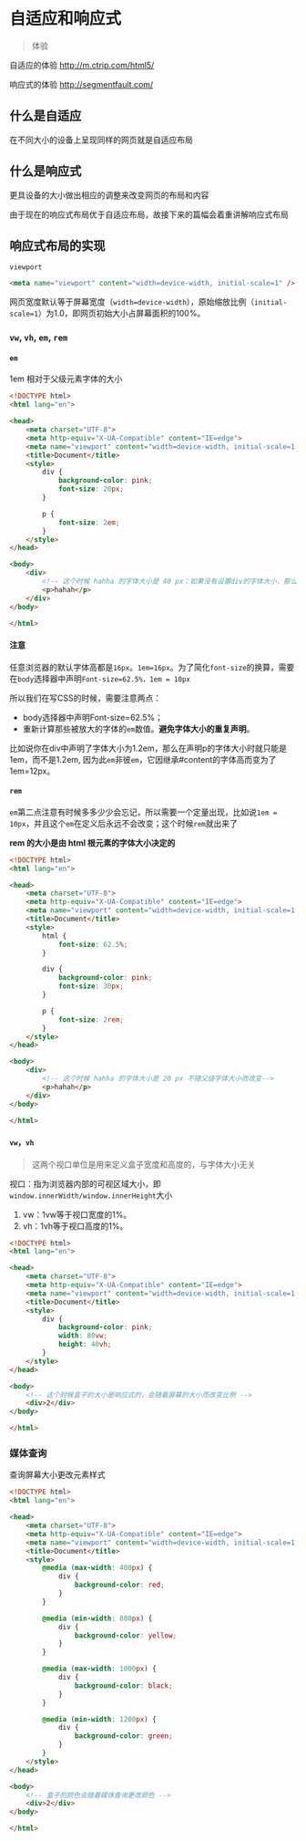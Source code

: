 # 自适应和响应式

> 体验

自适应的体验 http://m.ctrip.com/html5/ 

响应式的体验 http://segmentfault.com/ 



## 什么是自适应

在不同大小的设备上呈现同样的网页就是自适应布局



## 什么是响应式

更具设备的大小做出相应的调整来改变网页的布局和内容



由于现在的响应式布局优于自适应布局，故接下来的篇幅会着重讲解响应式布局



## 响应式布局的实现

`viewport`

```html
<meta name="viewport" content="width=device-width, initial-scale=1" />
```

网页宽度默认等于屏幕宽度（`width=device-width`），原始缩放比例（`initial-scale=1`）为1.0，即网页初始大小占屏幕面积的100%。

### `vw`, `vh`, `em`, `rem`

#### `em`

1em 相对于父级元素字体的大小

```html
<!DOCTYPE html>
<html lang="en">

<head>
    <meta charset="UTF-8">
    <meta http-equiv="X-UA-Compatible" content="IE=edge">
    <meta name="viewport" content="width=device-width, initial-scale=1.0">
    <title>Document</title>
    <style>
        div {
            background-color: pink;
            font-size: 20px;
        }

        p {
            font-size: 2em;
        }
    </style>
</head>

<body>
    <div>
        <!-- 这个时候 hahha 的字体大小是 40 px；如果没有设置div的字体大小，那么1em就等于浏览器默认字体大小 16px -->
        <p>hahah</p>
    </div>
</body>

</html>
```

#### 注意

任意浏览器的默认字体高都是`16px`。`1em=16px`。为了简化`font-size`的换算，需要在`body`选择器中声明`Font-size=62.5%，1em = 10px`

所以我们在写CSS的时候，需要注意两点：

- body选择器中声明Font-size=62.5%；
- 重新计算那些被放大的字体的`em`数值。**避免字体大小的重复声明**。

比如说你在div中声明了字体大小为1.2em，那么在声明p的字体大小时就只能是1em，而不是1.2em, 因为此`em`非彼`em`，它因继承#content的字体高而变为了1em=12px。

#### `rem`

`em`第二点注意有时候多多少少会忘记，所以需要一个定量出现，比如说`1em = 10px`，并且这个`em`在定义后永远不会改变；这个时候`rem`就出来了

**rem 的大小是由 html 根元素的字体大小决定的**

```html
<!DOCTYPE html>
<html lang="en">

<head>
    <meta charset="UTF-8">
    <meta http-equiv="X-UA-Compatible" content="IE=edge">
    <meta name="viewport" content="width=device-width, initial-scale=1.0">
    <title>Document</title>
    <style>
        html {
            font-size: 62.5%;
        }

        div {
            background-color: pink;
            font-size: 30px;
        }

        p {
            font-size: 2rem;
        }
    </style>
</head>

<body>
    <div>
        <!-- 这个时候 hahha 的字体大小是 20 px 不随父级字体大小而改变-->
        <p>hahah</p>
    </div>
</body>

</html>
```

#### `vw`，`vh`

> 这两个视口单位是用来定义盒子宽度和高度的，与字体大小无关

视口：指为浏览器内部的可视区域大小，即`window.innerWidth/window.innerHeight`大小

1. vw：1vw等于视口宽度的1%。
2. vh：1vh等于视口高度的1%。

```html
<!DOCTYPE html>
<html lang="en">

<head>
    <meta charset="UTF-8">
    <meta http-equiv="X-UA-Compatible" content="IE=edge">
    <meta name="viewport" content="width=device-width, initial-scale=1.0">
    <title>Document</title>
    <style>
        div {
            background-color: pink;
            width: 80vw;
            height: 40vh;
        }
    </style>
</head>

<body>
    <!-- 这个时候盒子的大小是响应式的，会随着屏幕的大小而改变比例 -->
    <div>2</div>
</body>

</html>
```

### 媒体查询

查询屏幕大小更改元素样式

```html
<!DOCTYPE html>
<html lang="en">

<head>
    <meta charset="UTF-8">
    <meta http-equiv="X-UA-Compatible" content="IE=edge">
    <meta name="viewport" content="width=device-width, initial-scale=1.0">
    <title>Document</title>
    <style>
        @media (max-width: 400px) {
            div {
                background-color: red;
            }
        }

        @media (min-width: 800px) {
            div {
                background-color: yellow;
            }
        }

        @media (max-width: 1000px) {
            div {
                background-color: black;
            }
        }

        @media (min-width: 1200px) {
            div {
                background-color: green;
            }
        }
    </style>
</head>

<body>
    <!-- 盒子的颜色会随着媒体查询更改颜色 -->
    <div>2</div>
</body>

</html>
```

